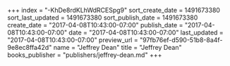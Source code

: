 +++
index = "-KhDe8rdKLhWdRCESpg9"
sort_create_date = 1491673380
sort_last_updated = 1491673380
sort_publish_date = 1491673380
create_date = "2017-04-08T10:43:00-07:00"
publish_date = "2017-04-08T10:43:00-07:00"
date = "2017-04-08T10:43:00-07:00"
last_updated = "2017-04-08T10:43:00-07:00"
preview_url = "97fb76ef-d590-51b8-8a4f-9e8ec8ffa42d"
name = "Jeffrey Dean"
title = "Jeffrey Dean"
books_publisher = "publishers/jeffrey-dean.md"
+++
